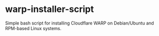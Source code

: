 # warp-installer-script
Simple bash script for installing Cloudflare WARP on Debian/Ubuntu and RPM-based Linux systems.
